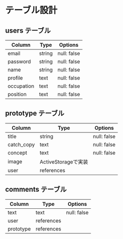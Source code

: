 # テーブル設計

## users テーブル

| Column   | Type   | Options     |
| -------- | ------ | ----------- |
| email    | string | null: false |
| password | string | null: false |
| name     | string | null: false |
| profile  | text   | null: false |
| occupation| text   | null: false |
| position  | text   | null: false |


## prototype テーブル

| Column     | Type       | Options    |
| ------     | ---------- | -----------|
| title      | string     | null: false|
| catch_copy | text       | null: false|
| concept    | text       | null: false|
| image      | ActiveStorageで実装|
| user       | references | |


## comments テーブル

| Column   | Type      | Options     |
| -------- | ------    | ----------- |
| text     | text      | null: false |
| user     | references| |
| prototype| references|  |